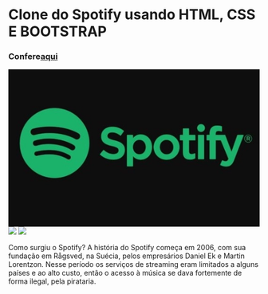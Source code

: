 <h1 align="left">Clone do Spotify usando HTML, CSS E BOOTSTRAP</h1>
   
<h3 align="left">Confere<a href="https://devrailan.github.io/DevRailan-clone.Spotify.github.io/">aqui</a></h3>   
<img align="center" src="https://raw.githubusercontent.com/DevRailan/DevRailan-clone.Spotify.github.io/main/imagens/spotify-logo-600x338.webp">
<div inline:block>
    <img src="https://img.shields.io/badge/html5-%23E34F26.svg?style=for-the-badge&logo=html5&logoColor=white" />
    <img src="https://img.shields.io/badge/css3-%231572B6.svg?style=for-the-badge&logo=css3&logoColor=white" />
</div>

<p align="left">Como surgiu o Spotify?
 A história do Spotify começa em 2006,
 com sua fundação em Rågsved, na Suécia,
 pelos empresários Daniel Ek e Martin Lorentzon.
 Nesse período os serviços de streaming eram limitados
 a alguns países e ao alto custo, então o acesso à música
 se dava fortemente de forma ilegal, pela pirataria.</p>
